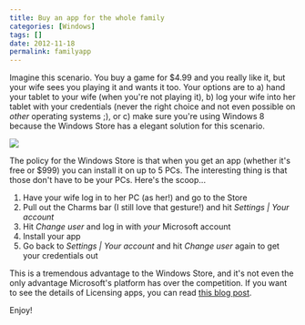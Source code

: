 ```yaml
---
title: Buy an app for the whole family
categories: [Windows]
tags: []
date: 2012-11-18
permalink: familyapp
---
```


Imagine this scenario. You buy a game for $4.99 and you really like it, but your wife sees you playing it and wants it too. Your options are to a) hand your tablet to your wife (when you&#39;re not playing it), b) log your wife into her tablet with your credentials (never the right choice and not even possible on _other_ operating systems ;), or c) make sure you&#39;re using Windows 8 because the Windows Store has a elegant solution for this scenario.


![](/files/familyapp_01.png)

The policy for the Windows Store is that when you get an app (whether it&#39;s free or $999) you can install it on up to 5 PCs. The interesting thing is that those don&#39;t have to be your PCs. Here&#39;s the scoop...

1.  Have your wife log in to her PC (as her!) and go to the Store
2.  Pull out the Charms bar (I still love that gesture!) and hit _Settings | Your account_
3.  Hit _Change user_ and log in with _your_ Microsoft account
4.  Install your app
5.  Go back to _Settings | Your account_ and hit _Change user_ again to get your credentials out

This is a tremendous advantage to the Windows Store, and it&#39;s not even the only advantage Microsoft&#39;s platform has over the competition. If you want to see the details of Licensing apps, you can read [this blog post](http://blogs.msdn.com/b/windowsstore/archive/2012/03/12/licensing-apps.aspx).

Enjoy!